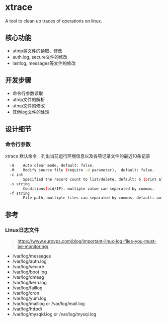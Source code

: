# xtrace
A tool to clean up traces of operations on linux.

## 核心功能
- utmp类文件的读取、修改
- auth.log, secure文件的修改
- lastlog, messages等文件的修改


## 开发步骤
- 命令行参数读取
- utmp文件的解析
- utmp文件的修改
- 其他log文件的处理

## 设计细节
### 命令行参数
xtrace 默认命令：列出当前运行环境信息以及各项记录文件的最近10条记录
```bash
  -A	Auto clear mode, default: false.
  -M	Modify source file (require -d parameter),  default: false.
  -c int
    	Specified the record count to list/delete. default: 5 (print all)
  -s string
    	Conditions(pid/IP). multiple value can separated by commas.
  -f string
    	File path, multiple files can separated by commas, default: auto search utmp/wtmp/btmp files
```




## 参考
### Linux日志文件
> https://www.eurovps.com/blog/important-linux-log-files-you-must-be-monitoring/
- /var/log/messages
- /var/log/auth.log
- /var/log/secure
- /var/log/boot.log
- /var/log/dmesg
- /var/log/kern.log
- /var/log/faillog
- /var/log/cron
- /var/log/yum.log
- /var/log/maillog or /var/log/mail.log
- /var/log/httpd/
- /var/log/mysqld.log or /var/log/mysql.log
